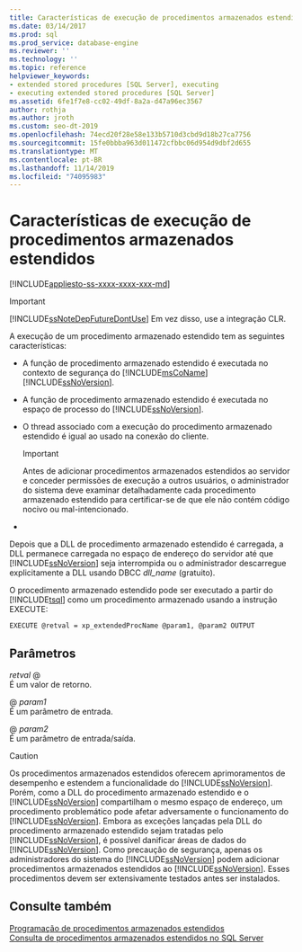 ```yaml
---
title: Características de execução de procedimentos armazenados estendidos
ms.date: 03/14/2017
ms.prod: sql
ms.prod_service: database-engine
ms.reviewer: ''
ms.technology: ''
ms.topic: reference
helpviewer_keywords:
- extended stored procedures [SQL Server], executing
- executing extended stored procedures [SQL Server]
ms.assetid: 6fe1f7e8-cc02-49df-8a2a-d47a96ec3567
author: rothja
ms.author: jroth
ms.custom: seo-dt-2019
ms.openlocfilehash: 74ecd20f28e58e133b5710d3cbd9d18b27ca7756
ms.sourcegitcommit: 15fe0bbba963d011472cfbbc06d954d9dbf2d655
ms.translationtype: MT
ms.contentlocale: pt-BR
ms.lasthandoff: 11/14/2019
ms.locfileid: "74095983"
---
```

# <a name="execution-characteristics-of-extended-stored-procedures"></a>Características de execução de procedimentos armazenados estendidos
[!INCLUDE[appliesto-ss-xxxx-xxxx-xxx-md](../../includes/appliesto-ss-xxxx-xxxx-xxx-md.md)]
    
> [!IMPORTANT]  
>  [!INCLUDE[ssNoteDepFutureDontUse](../../includes/ssnotedepfuturedontuse-md.md)] Em vez disso, use a integração CLR.  
  
 A execução de um procedimento armazenado estendido tem as seguintes características:  
  
-   A função de procedimento armazenado estendido é executada no contexto de segurança do [!INCLUDE[msCoName](../../includes/msconame-md.md)] [!INCLUDE[ssNoVersion](../../includes/ssnoversion-md.md)].  
  
-   A função de procedimento armazenado estendido é executada no espaço de processo do [!INCLUDE[ssNoVersion](../../includes/ssnoversion-md.md)].  
  
-   O thread associado com a execução do procedimento armazenado estendido é igual ao usado na conexão do cliente.  
  
    > [!IMPORTANT]  
    >  Antes de adicionar procedimentos armazenados estendidos ao servidor e conceder permissões de execução a outros usuários, o administrador do sistema deve examinar detalhadamente cada procedimento armazenado estendido para certificar-se de que ele não contém código nocivo ou mal-intencionado.  
  
-  
  
 Depois que a DLL de procedimento armazenado estendido é carregada, a DLL permanece carregada no espaço de endereço do servidor até que [!INCLUDE[ssNoVersion](../../includes/ssnoversion-md.md)] seja interrompida ou o administrador descarregue explicitamente a DLL usando DBCC *dll_name* (gratuito).  
  
 O procedimento armazenado estendido pode ser executado a partir do [!INCLUDE[tsql](../../includes/tsql-md.md)] como um procedimento armazenado usando a instrução EXECUTE:  
  
```  
EXECUTE @retval = xp_extendedProcName @param1, @param2 OUTPUT  
```  
  
## <a name="parameters"></a>Parâmetros  
 *retval* \@  
 É um valor de retorno.  
  
 \@ *param1*  
 É um parâmetro de entrada.  
  
 \@ *param2*  
 É um parâmetro de entrada/saída.  
  
> [!CAUTION]  
>  Os procedimentos armazenados estendidos oferecem aprimoramentos de desempenho e estendem a funcionalidade do [!INCLUDE[ssNoVersion](../../includes/ssnoversion-md.md)]. Porém, como a DLL do procedimento armazenado estendido e o [!INCLUDE[ssNoVersion](../../includes/ssnoversion-md.md)] compartilham o mesmo espaço de endereço, um procedimento problemático pode afetar adversamente o funcionamento do [!INCLUDE[ssNoVersion](../../includes/ssnoversion-md.md)]. Embora as exceções lançadas pela DLL do procedimento armazenado estendido sejam tratadas pelo [!INCLUDE[ssNoVersion](../../includes/ssnoversion-md.md)], é possível danificar áreas de dados do [!INCLUDE[ssNoVersion](../../includes/ssnoversion-md.md)]. Como precaução de segurança, apenas os administradores do sistema do [!INCLUDE[ssNoVersion](../../includes/ssnoversion-md.md)] podem adicionar procedimentos armazenados estendidos ao [!INCLUDE[ssNoVersion](../../includes/ssnoversion-md.md)]. Esses procedimentos devem ser extensivamente testados antes ser instalados.  
  
## <a name="see-also"></a>Consulte também  
 [Programação de procedimentos armazenados estendidos](../../relational-databases/extended-stored-procedures-programming/database-engine-extended-stored-procedures-programming.md)   
 [Consulta de procedimentos armazenados estendidos no SQL Server](../../relational-databases/extended-stored-procedures-programming/querying-extended-stored-procedures-installed-in-sql-server.md)  
  
  

